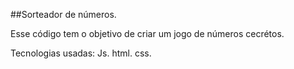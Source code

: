 ##Sorteador de números.

Esse código tem o objetivo de criar um jogo de números cecrétos.

Tecnologias usadas:
Js.
html.
css.